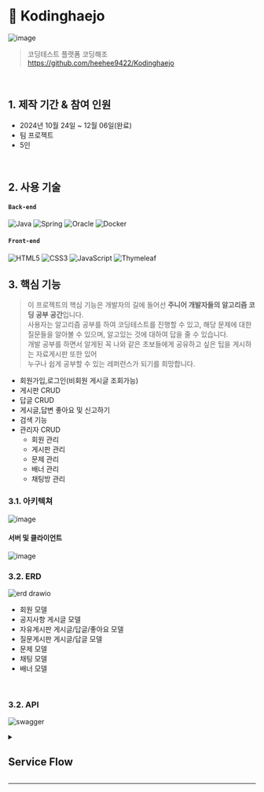# :pushpin: Kodinghaejo
![image](https://github.com/user-attachments/assets/4893ef4c-1096-4f44-aa44-b9c35ecd1f4b)
<br>
>코딩테스트 플랫폼 코딩해조   
>https://github.com/heehee9422/Kodinghaejo   

</br>

## 1. 제작 기간 & 참여 인원
- 2024년 10월 24일 ~ 12월 06일(완료)    
- 팀 프로젝트
- 5인  

</br>

## 2. 사용 기술
#### `Back-end`
![Java](https://img.shields.io/badge/java-%23ED8B00.svg?style=for-the-badge&logo=openjdk&logoColor=white)
![Spring](https://img.shields.io/badge/springboot-%236DB33F.svg?style=for-the-badge&logo=spring&logoColor=white)
![Oracle](https://img.shields.io/badge/OracleDB-F80000?style=for-the-badge&logo=oracle&logoColor=white)
![Docker](https://img.shields.io/badge/docker-%230db7ed.svg?style=for-the-badge&logo=docker&logoColor=white)

#### `Front-end`
![HTML5](https://img.shields.io/badge/html5-%23E34F26.svg?style=for-the-badge&logo=html5&logoColor=white)
![CSS3](https://img.shields.io/badge/css3-%231572B6.svg?style=for-the-badge&logo=css3&logoColor=white)
![JavaScript](https://img.shields.io/badge/javascript-%23323330.svg?style=for-the-badge&logo=javascript&logoColor=%23F7DF1E)
![Thymeleaf](https://img.shields.io/badge/Thymeleaf-%23005C0F.svg?style=for-the-badge&logo=Thymeleaf&logoColor=white)
</br>

## 3. 핵심 기능
>이 프로젝트의 핵심 기능은 개발자의 길에 들어선 <b>주니어 개발자들의 알고리즘 코딩 공부 공간</b>입니다.   
>사용자는 알고리즘 공부를 하여 코딩테스트를 진행할 수 있고, 해당 문제에 대한 질문들을 알아볼 수 있으며, 알고있는 것에 대하여 답을 줄 수 있습니다.      
>개발 공부를 하면서 알게된 꼭 나와 같은 초보들에게 공유하고 싶은 팁을 게시하는 자료게시판 또한 있어    
>누구나 쉽게 공부할 수 있는 레퍼런스가 되기를 희망합니다.   
- 회원가입,로그인(비회원 게시글 조회가능)
- 게시판 CRUD
- 답글 CRUD
- 게시글,답변 좋아요 및 신고하기
- 검색 기능
- 관리자 CRUD
  - 회원 관리
  - 게시판 관리
  - 문제 관리
  - 배너 관리
  - 채팅방 관리


### 3.1. 아키텍쳐   
![image](https://github.com/user-attachments/assets/3a0282be-1b1a-4083-b996-58ea8ae7a8e3)


#### 서버 및 클라이언트
![image](https://github.com/user-attachments/assets/7ba716d3-38f4-4bf3-8939-2b8bb348163e)


### 3.2. ERD    
![erd drawio](https://github.com/user-attachments/assets/2dbfc517-c855-44a4-b929-7065cea72723)

  - 회원 모델
  - 공지사항 게시글 모델
  - 자유게시판 게시글/답글/좋아요 모델
  - 질문게시판 게시글/답글 모델
  - 문제 모델
  - 채팅 모델
  - 배너 모델
<br>

### 3.2. API
![swagger](https://github.com/user-attachments/assets/78007999-f0ab-47cb-aa67-83819ca85aea)


<details>
<summary><h2><b> Service Flow</b></h2></summary>  

<div markdown="1">

### 회원기능
![회원가입](https://github.com/user-attachments/assets/34ea5339-d2bd-4cca-ae9c-6aa64ab7fec0)

- 사용자는 코딩해조의 게시판을 열람할 수 있습니다. 그러나, 작성/수정/삭제/좋아요 등의 기능은 로그인을 요구합니다.
- 사용자는 회원가입 페이지에서 이메일, 이름, 비밀번호, 전화번호를 입력하고 회원가입합니다.
  - 이메일, 비밀번호, 전화번호는 작성조건이 있어 작성조건이 일치하지 않는다면 오류를 표시합니다.

![로그인및자유게시판](https://github.com/user-attachments/assets/1541e9fb-7003-41bc-ac48-94e2ae66cddd)

- 사용자는 아이디 비밀번호를 입력하고 로그인합니다.
- 로그인한 사용자는 게시글 및 댓글, 좋아요, 수정등을 이용할 수 있습니다.

### 랭킹기능
![랭킹](https://github.com/user-attachments/assets/55a60ba9-33fd-4932-b712-c705082314e9)

- 사용자는 실시간으로 사용자들의 랭킹을 열람할 수 있습니다.
- 레벨이 높은 회원순, 맞은 문제가 높은 회원순으로 확인할 수 있습니다.

### 코딩테스트기능

![코딩테스트](https://github.com/user-attachments/assets/1e7b8080-3d80-4caf-9c1d-73fcf4c875ac)

- 사용자는 코딩테스트를 통해서 난이도별,언어별로 여러 문제를 풀어볼 수 있습니다.
- 상태 탭을 통해 현재 정답을 맞힌 문제 또는 진행중인 문제를 확인할 수 있습니다.
- 문제 별로 정답을 맞힌 인원 및 정답률을 확인할 수 있습니다.
- 난이도 별로 정답을 맞혔을 때, 사용자의 점수가 올라 랭킹에 반영됩니다.
- 사용자는 코딩테스트의 문제풀기 및 질문의 작성/수정/삭제 기능은 로그인을 통해서만 접근할 수 있습니다.

### 질문게시판

![코딩테스트질문](https://github.com/user-attachments/assets/4f5ae6a9-f7b1-44f0-a3e8-ad73dbaa20f5)

- 사용자는 질문 작성 버튼을 눌러 질문하고 싶은 내용을 담아 글을 작성합니다.
  - TOAST UI EDITOR가 적용되어 있어 마크다운 형식으로 글을 작성하거나 이미지를 업로드 할 수 있습니다.
- 사용자는 자신이 작성한 글에 대해 수정/삭제 권한이 있습니다.
  - 수정하기를 눌러 작성된 제목/내용 등이 에디터 안에 표시되며 글을 수정할 수 있습니다.
  - 삭제하기를 눌러 작성한 글을 삭제합니다.
- 사용자는 게시글에 답글을 작성할 수 있습니다.
  - 텍스트를 입력하고 작성버튼을 눌러 답글을 작성할 수 있습니다.
- 사용자는 자신이 작성한 답글에 대해 수정/삭제 권한이 있습니다.
  - 수정하기를 눌러 작성된 내용이 표시되며 답글을 수정할 수 있습니다.
  - 삭제하기를 눌러 작성한 답글을 삭제합니다.
 
### 관리자기능

![회원관리](https://github.com/user-attachments/assets/d259dbb0-6de3-446d-931d-70c2ff7656d9)
![공지작성](https://github.com/user-attachments/assets/7dde3181-b279-471f-a27d-1e1afa8b7d23)
![문제작성](https://github.com/user-attachments/assets/d3df7798-0d8d-45bd-9215-0cd912163f89)
![배너관리](https://github.com/user-attachments/assets/ff4e2df0-2189-49b1-ac15-9a640a2c6799)

- 관리자는 전용 관리자페이지 열람 권한이 있습니다.
- 관리자는 시스템 통계를 통해 일일 통계 및 월별 가입자, 문제풀이에 사용된 언어를 파악할 수 있습니다.
- 관리자는 회원, 게시물, 문제, 채팅방, 공통코드, 배너를 관리 할 수 있습니다.
  - 회원정보를 열람하고, 임시 비밀번호 발급 및 회원탈퇴를 요청한 사용자의 회원정보를 삭제할 수 있습니다.
  - 게시물관리를 통해 공지를 작성 및 수정할 수 있으며, 자유게시판,댓글,질문게시판의 글을 관리할 수 있습니다.
  - 문제관리를 통해 문제를 작성 및 수정할 수 있으며, 제출인원과 정답률을 파악할 수 있습니다.
  - 배너관리를 통해 배너를 작성하여 기본페이지 우측상단에 배너를 띄울 수 있습니다.
</div>
</details>

---



